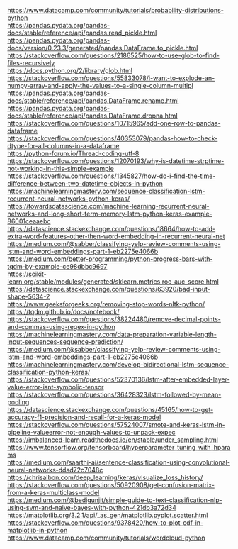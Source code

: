https://www.datacamp.com/community/tutorials/probability-distributions-python \
https://pandas.pydata.org/pandas-docs/stable/reference/api/pandas.read_pickle.html \
https://pandas.pydata.org/pandas-docs/version/0.23.3/generated/pandas.DataFrame.to_pickle.html \
https://stackoverflow.com/questions/2186525/how-to-use-glob-to-find-files-recursively \
https://docs.python.org/2/library/glob.html \
https://stackoverflow.com/questions/55833078/i-want-to-explode-an-numpy-array-and-apply-the-values-to-a-single-column-multipl \
https://pandas.pydata.org/pandas-docs/stable/reference/api/pandas.DataFrame.rename.html \
https://pandas.pydata.org/pandas-docs/stable/reference/api/pandas.DataFrame.dropna.html \
https://stackoverflow.com/questions/10715965/add-one-row-to-pandas-dataframe \
https://stackoverflow.com/questions/40353079/pandas-how-to-check-dtype-for-all-columns-in-a-dataframe \
https://python-forum.io/Thread-coding-utf-8 \
https://stackoverflow.com/questions/12070193/why-is-datetime-strptime-not-working-in-this-simple-example \
https://stackoverflow.com/questions/1345827/how-do-i-find-the-time-difference-between-two-datetime-objects-in-python \
https://machinelearningmastery.com/sequence-classification-lstm-recurrent-neural-networks-python-keras/ \
https://towardsdatascience.com/machine-learning-recurrent-neural-networks-and-long-short-term-memory-lstm-python-keras-example-86001ceaaebc \
https://datascience.stackexchange.com/questions/18664/how-to-add-extra-word-features-other-then-word-embedding-in-recurrent-neural-net \
https://medium.com/@sabber/classifying-yelp-review-comments-using-lstm-and-word-embeddings-part-1-eb2275e4066b \
https://medium.com/better-programming/python-progress-bars-with-tqdm-by-example-ce98dbbc9697 \
https://scikit-learn.org/stable/modules/generated/sklearn.metrics.roc_auc_score.html \
https://datascience.stackexchange.com/questions/63920/bad-input-shape-5634-2 \
https://www.geeksforgeeks.org/removing-stop-words-nltk-python/ \
https://tqdm.github.io/docs/notebook/ \
https://stackoverflow.com/questions/38224480/remove-decimal-points-and-commas-using-regex-in-python \
https://machinelearningmastery.com/data-preparation-variable-length-input-sequences-sequence-prediction/ \
https://medium.com/@sabber/classifying-yelp-review-comments-using-lstm-and-word-embeddings-part-1-eb2275e4066b \
https://machinelearningmastery.com/develop-bidirectional-lstm-sequence-classification-python-keras/ \
https://stackoverflow.com/questions/52370136/lstm-after-embedded-layer-value-error-isnt-symbolic-tensor \
https://stackoverflow.com/questions/36428323/lstm-followed-by-mean-pooling \
https://datascience.stackexchange.com/questions/45165/how-to-get-accuracy-f1-precision-and-recall-for-a-keras-model \
https://stackoverflow.com/questions/57524007/smote-and-keras-lstm-in-pipeline-valueerror-not-enough-values-to-unpack-expec \
https://imbalanced-learn.readthedocs.io/en/stable/under_sampling.html \
https://www.tensorflow.org/tensorboard/hyperparameter_tuning_with_hparams \
https://medium.com/saarthi-ai/sentence-classification-using-convolutional-neural-networks-ddad72c7048c \
https://chrisalbon.com/deep_learning/keras/visualize_loss_history/ \
https://stackoverflow.com/questions/50920908/get-confusion-matrix-from-a-keras-multiclass-model \
https://medium.com/@bedigunjit/simple-guide-to-text-classification-nlp-using-svm-and-naive-bayes-with-python-421db3a72d34 \
https://matplotlib.org/3.2.1/api/_as_gen/matplotlib.pyplot.scatter.html \
https://stackoverflow.com/questions/9378420/how-to-plot-cdf-in-matplotlib-in-python \
https://www.datacamp.com/community/tutorials/wordcloud-python 
